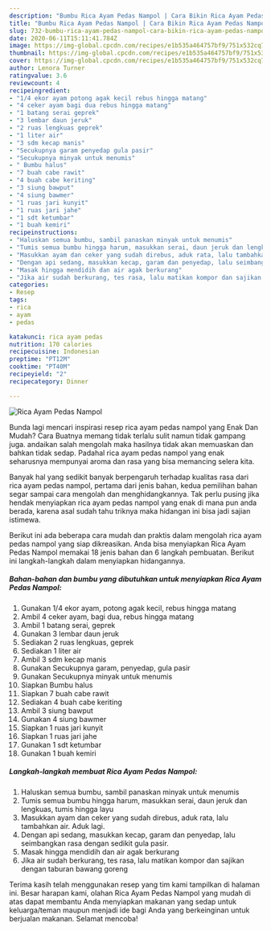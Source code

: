 ```yaml
---
description: "Bumbu Rica Ayam Pedas Nampol | Cara Bikin Rica Ayam Pedas Nampol Yang Bikin Ngiler"
title: "Bumbu Rica Ayam Pedas Nampol | Cara Bikin Rica Ayam Pedas Nampol Yang Bikin Ngiler"
slug: 732-bumbu-rica-ayam-pedas-nampol-cara-bikin-rica-ayam-pedas-nampol-yang-bikin-ngiler
date: 2020-06-11T15:11:41.784Z
image: https://img-global.cpcdn.com/recipes/e1b535a464757bf9/751x532cq70/rica-ayam-pedas-nampol-foto-resep-utama.jpg
thumbnail: https://img-global.cpcdn.com/recipes/e1b535a464757bf9/751x532cq70/rica-ayam-pedas-nampol-foto-resep-utama.jpg
cover: https://img-global.cpcdn.com/recipes/e1b535a464757bf9/751x532cq70/rica-ayam-pedas-nampol-foto-resep-utama.jpg
author: Lenora Turner
ratingvalue: 3.6
reviewcount: 4
recipeingredient:
- "1/4 ekor ayam potong agak kecil rebus hingga matang"
- "4 ceker ayam bagi dua rebus hingga matang"
- "1 batang serai geprek"
- "3 lembar daun jeruk"
- "2 ruas lengkuas geprek"
- "1 liter air"
- "3 sdm kecap manis"
- "Secukupnya garam penyedap gula pasir"
- "Secukupnya minyak untuk menumis"
- " Bumbu halus"
- "7 buah cabe rawit"
- "4 buah cabe keriting"
- "3 siung bawput"
- "4 siung bawmer"
- "1 ruas jari kunyit"
- "1 ruas jari jahe"
- "1 sdt ketumbar"
- "1 buah kemiri"
recipeinstructions:
- "Haluskan semua bumbu, sambil panaskan minyak untuk menumis"
- "Tumis semua bumbu hingga harum, masukkan serai, daun jeruk dan lengkuas, tumis hingga layu"
- "Masukkan ayam dan ceker yang sudah direbus, aduk rata, lalu tambahkan air. Aduk lagi."
- "Dengan api sedang, masukkan kecap, garam dan penyedap, lalu seimbangkan rasa dengan sedikit gula pasir."
- "Masak hingga mendidih dan air agak berkurang"
- "Jika air sudah berkurang, tes rasa, lalu matikan kompor dan sajikan dengan taburan bawang goreng"
categories:
- Resep
tags:
- rica
- ayam
- pedas

katakunci: rica ayam pedas 
nutrition: 170 calories
recipecuisine: Indonesian
preptime: "PT12M"
cooktime: "PT40M"
recipeyield: "2"
recipecategory: Dinner

---
```



![Rica Ayam Pedas Nampol](https://img-global.cpcdn.com/recipes/e1b535a464757bf9/751x532cq70/rica-ayam-pedas-nampol-foto-resep-utama.jpg)

Bunda lagi mencari inspirasi resep rica ayam pedas nampol yang Enak Dan Mudah? Cara Buatnya memang tidak terlalu sulit namun tidak gampang juga. andaikan salah mengolah maka hasilnya tidak akan memuaskan dan bahkan tidak sedap. Padahal rica ayam pedas nampol yang enak seharusnya mempunyai aroma dan rasa yang bisa memancing selera kita.



Banyak hal yang sedikit banyak berpengaruh terhadap kualitas rasa dari rica ayam pedas nampol, pertama dari jenis bahan, kedua pemilihan bahan segar sampai cara mengolah dan menghidangkannya. Tak perlu pusing jika hendak menyiapkan rica ayam pedas nampol yang enak di mana pun anda berada, karena asal sudah tahu triknya maka hidangan ini bisa jadi sajian istimewa.


Berikut ini ada beberapa cara mudah dan praktis dalam mengolah rica ayam pedas nampol yang siap dikreasikan. Anda bisa menyiapkan Rica Ayam Pedas Nampol memakai 18 jenis bahan dan 6 langkah pembuatan. Berikut ini langkah-langkah dalam menyiapkan hidangannya.

<!--inarticleads1-->

##### Bahan-bahan dan bumbu yang dibutuhkan untuk menyiapkan Rica Ayam Pedas Nampol:

1. Gunakan 1/4 ekor ayam, potong agak kecil, rebus hingga matang
1. Ambil 4 ceker ayam, bagi dua, rebus hingga matang
1. Ambil 1 batang serai, geprek
1. Gunakan 3 lembar daun jeruk
1. Sediakan 2 ruas lengkuas, geprek
1. Sediakan 1 liter air
1. Ambil 3 sdm kecap manis
1. Gunakan Secukupnya garam, penyedap, gula pasir
1. Gunakan Secukupnya minyak untuk menumis
1. Siapkan  Bumbu halus
1. Siapkan 7 buah cabe rawit
1. Sediakan 4 buah cabe keriting
1. Ambil 3 siung bawput
1. Gunakan 4 siung bawmer
1. Siapkan 1 ruas jari kunyit
1. Siapkan 1 ruas jari jahe
1. Gunakan 1 sdt ketumbar
1. Gunakan 1 buah kemiri




<!--inarticleads2-->

##### Langkah-langkah membuat Rica Ayam Pedas Nampol:

1. Haluskan semua bumbu, sambil panaskan minyak untuk menumis
1. Tumis semua bumbu hingga harum, masukkan serai, daun jeruk dan lengkuas, tumis hingga layu
1. Masukkan ayam dan ceker yang sudah direbus, aduk rata, lalu tambahkan air. Aduk lagi.
1. Dengan api sedang, masukkan kecap, garam dan penyedap, lalu seimbangkan rasa dengan sedikit gula pasir.
1. Masak hingga mendidih dan air agak berkurang
1. Jika air sudah berkurang, tes rasa, lalu matikan kompor dan sajikan dengan taburan bawang goreng




Terima kasih telah menggunakan resep yang tim kami tampilkan di halaman ini. Besar harapan kami, olahan Rica Ayam Pedas Nampol yang mudah di atas dapat membantu Anda menyiapkan makanan yang sedap untuk keluarga/teman maupun menjadi ide bagi Anda yang berkeinginan untuk berjualan makanan. Selamat mencoba!
